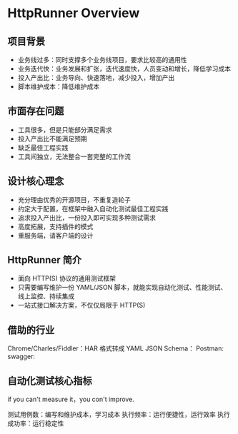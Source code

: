 # HttpRunner Overview

## 项目背景

- 业务线过多：同时支撑多个业务线项目，要求比较高的通用性
- 业务迭代快：业务发展和扩张，迭代速度快，人员变动和增长，降低学习成本
- 投入产出比：业务导向、快速落地，减少投入，增加产出
- 脚本维护成本：降低维护成本

## 市面存在问题

- 工具很多，但是只能部分满足需求
- 投入产出比不能满足预期
- 缺乏最佳工程实践
- 工具间独立，无法整合一套完整的工作流


## 设计核心理念
- 充分理由优秀的开源项目，不重复造轮子
- 约定大于配置，在框架中融入自动化测试最佳工程实践
- 追求投入产出比，一份投入即可实现多种测试需求
- 高度拓展，支持插件的模式
- 重服务端，请客户端的设计

## HttpRunner 简介

- 面向 HTTP(S) 协议的通用测试框架
- 只需要编写维护一份 YAML/JSON 脚本，就能实现自动化测试、性能测试、线上监控、持续集成
- 一站式接口解决方案，不仅仅局限于 HTTP(S)


## 借助的行业

Chrome/Charles/Fiddler：HAR 格式转成 YAML
JSON Schema：
Postman:
swagger:


## 自动化测试核心指标

if you can't measure it，you con't improve.

测试用例数：编写和维护成本，学习成本
执行频率：运行便捷性，运行效率
执行成功率：运行稳定性